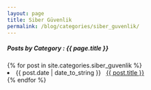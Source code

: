```yaml
---
layout: page
title: Siber Güvenlik
permalink: /blog/categories/siber_guvenlik/
---
```


<h5> Posts by Category : {{ page.title }} </h5>

<div class="card">
{% for post in site.categories.siber_guvenlik %}
 <li class="category-posts"><span>{{ post.date | date_to_string }}</span> &nbsp; <a href="{{ post.url }}">{{ post.title }}</a></li>
{% endfor %}
</div>